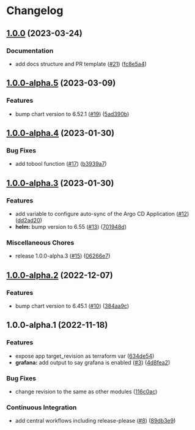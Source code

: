 # Changelog

## [1.0.0](https://github.com/camptocamp/devops-stack-module-grafana/compare/v1.0.0-alpha.5...v1.0.0) (2023-03-24)


### Documentation

* add docs structure and PR template ([#21](https://github.com/camptocamp/devops-stack-module-grafana/issues/21)) ([fc8e5a4](https://github.com/camptocamp/devops-stack-module-grafana/commit/fc8e5a4806edde2aac067a68f6b408232b8e2c98))

## [1.0.0-alpha.5](https://github.com/camptocamp/devops-stack-module-grafana/compare/v1.0.0-alpha.4...v1.0.0-alpha.5) (2023-03-09)


### Features

* bump chart version to 6.52.1 ([#19](https://github.com/camptocamp/devops-stack-module-grafana/issues/19)) ([5ad390b](https://github.com/camptocamp/devops-stack-module-grafana/commit/5ad390b8a09b1398c045bacbdfd5161eebfad607))

## [1.0.0-alpha.4](https://github.com/camptocamp/devops-stack-module-grafana/compare/v1.0.0-alpha.3...v1.0.0-alpha.4) (2023-01-30)


### Bug Fixes

* add tobool function ([#17](https://github.com/camptocamp/devops-stack-module-grafana/issues/17)) ([b3939a7](https://github.com/camptocamp/devops-stack-module-grafana/commit/b3939a74adfab0a62f95f2e54e17697aecfc8654))

## [1.0.0-alpha.3](https://github.com/camptocamp/devops-stack-module-grafana/compare/v1.0.0-alpha.2...v1.0.0-alpha.3) (2023-01-30)


### Features

* add variable to configure auto-sync of the Argo CD Application ([#12](https://github.com/camptocamp/devops-stack-module-grafana/issues/12)) ([dd2ad20](https://github.com/camptocamp/devops-stack-module-grafana/commit/dd2ad20e3db32f753e2c58a6fb993ecc31024589))
* **helm:** bump version to 6.55 ([#13](https://github.com/camptocamp/devops-stack-module-grafana/issues/13)) ([701948d](https://github.com/camptocamp/devops-stack-module-grafana/commit/701948d1d9843f152a6f0b675cba3f31bd660635))


### Miscellaneous Chores

* release 1.0.0-alpha.3 ([#15](https://github.com/camptocamp/devops-stack-module-grafana/issues/15)) ([06266e7](https://github.com/camptocamp/devops-stack-module-grafana/commit/06266e7801b87a8e86ca2bfbb7dc96a6ca7919e9))

## [1.0.0-alpha.2](https://github.com/camptocamp/devops-stack-module-grafana/compare/v1.0.0-alpha.1...v1.0.0-alpha.2) (2022-12-07)


### Features

* bump chart version to 6.45.1 ([#10](https://github.com/camptocamp/devops-stack-module-grafana/issues/10)) ([384aa9c](https://github.com/camptocamp/devops-stack-module-grafana/commit/384aa9c7079f69091c4ee2ef4e59e2bdfcbbf460))

## 1.0.0-alpha.1 (2022-11-18)


### Features

* expose app target_revision as terraform var ([634de54](https://github.com/camptocamp/devops-stack-module-grafana/commit/634de54d01d16bc0bdc9810eeea8282ff132a943))
* **grafana:** add output to say grafana is enabled ([#3](https://github.com/camptocamp/devops-stack-module-grafana/issues/3)) ([4d8fea2](https://github.com/camptocamp/devops-stack-module-grafana/commit/4d8fea24d59ef208447974d3acc55ac1cf289b2e))


### Bug Fixes

* change revision to the same as other modules ([116c0ac](https://github.com/camptocamp/devops-stack-module-grafana/commit/116c0ac810118fa2f4be6c5e27158687222fc21f))


### Continuous Integration

* add central workflows including release-please ([#8](https://github.com/camptocamp/devops-stack-module-grafana/issues/8)) ([89db3e9](https://github.com/camptocamp/devops-stack-module-grafana/commit/89db3e99ea1a9205b7605a839926dd2a127f1b4a))
